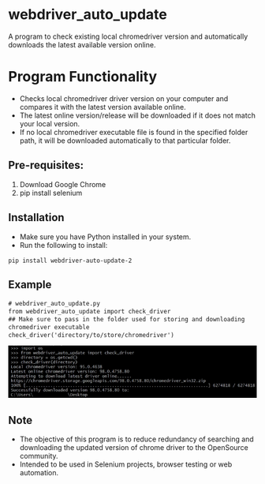 # webdriver_auto_update
A program to check existing local chromedriver version and automatically downloads the latest available version online.

# Program Functionality
- Checks local chromedriver driver version on your computer and compares it with the latest version available online.
- The latest online version/release will be downloaded if it does not match your local version.
- If no local chromedriver executable file is found in the specified folder path, it will be downloaded automatically to that particular folder.

## Pre-requisites:
1. Download Google Chrome
2. pip install selenium

## Installation
- Make sure you have Python installed in your system.
- Run the following to install:

``` 
pip install webdriver-auto-update-2
```

## Example
```
# webdriver_auto_update.py
from webdriver_auto_update import check_driver
## Make sure to pass in the folder used for storing and downloading chromedriver executable
check_driver('directory/to/store/chromedriver')
```
![webdriver_auto_update_demo](webdriver_auto_update_demo.png)


## Note
- The objective of this program is to reduce redundancy of searching and downloading the updated version of chrome driver to the OpenSource community.
- Intended to be used in Selenium projects, browser testing or web automation.

